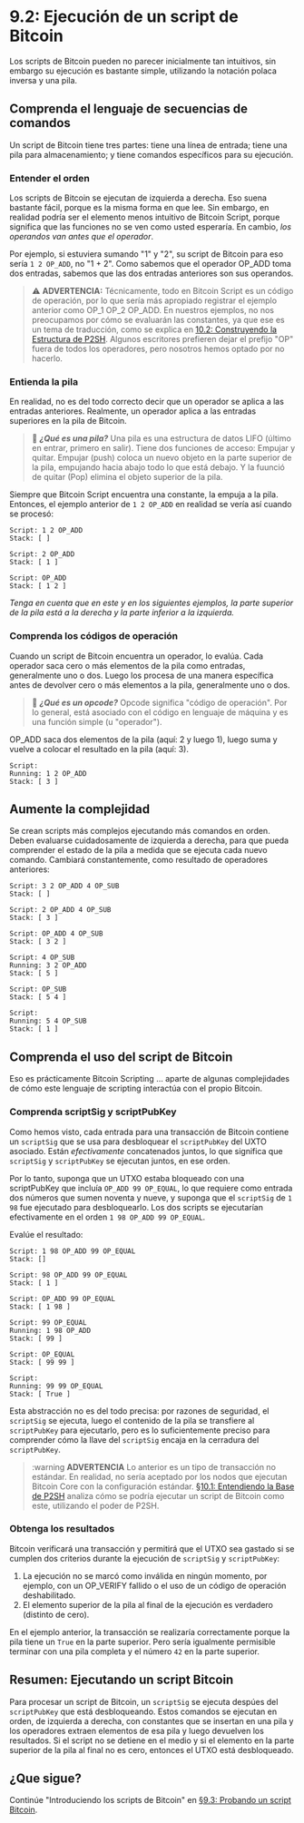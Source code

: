 # 9.2: Ejecución de un script de Bitcoin

Los scripts de Bitcoin pueden no parecer inicialmente tan intuitivos, sin embargo su ejecución es bastante simple, utilizando la notación polaca inversa y una pila.

## Comprenda el lenguaje de secuencias de comandos

Un script de Bitcoin tiene tres partes: tiene una línea de entrada; tiene una pila para almacenamiento; y tiene comandos específicos para su ejecución.

### Entender el orden

Los scripts de Bitcoin se ejecutan de izquierda a derecha. Eso suena bastante fácil, porque es la misma forma en que lee. Sin embargo, en realidad podría ser el elemento menos intuitivo de Bitcoin Script, porque significa que las funciones no se ven como usted esperaría. En cambio, _los operandos van antes que el operador_.

Por ejemplo, si estuviera sumando "1" y "2", su script de Bitcoin para eso sería `1 2 OP_ADD`, no "1 + 2". Como sabemos que el operador OP_ADD toma dos entradas, sabemos que las dos entradas anteriores son sus operandos.

>:warning: **ADVERTENCIA:** Técnicamente, todo en Bitcoin Script es un código de operación, por lo que sería más apropiado registrar el ejemplo anterior como OP_1 OP_2 OP_ADD. En nuestros ejemplos, no nos preocupamos por cómo se evaluarán las constantes, ya que ese es un tema de traducción, como se explica en [10.2: Construyendo la Estructura de P2SH](10_2_Construyendo_la_Estructura_de_P2SH.md). Algunos escritores prefieren dejar el prefijo "OP" fuera de todos los operadores, pero nosotros hemos optado por no hacerlo.

### Entienda la pila

En realidad, no es del todo correcto decir que un operador se aplica a las entradas anteriores. Realmente, un operador aplica a las entradas superiores en la pila de Bitcoin.

>:book: ***¿Qué es una pila?*** Una pila es una estructura de datos LIFO (último en entrar, primero en salir). Tiene dos funciones de acceso: Empujar y quitar. Empujar (push) coloca un nuevo objeto en la parte superior de la pila, empujando hacia abajo todo lo que está debajo. Y la fuunció de quitar (Pop) elimina el objeto superior de la pila.

Siempre que Bitcoin Script encuentra una constante, la empuja a la pila. Entonces, el ejemplo anterior de `1 2 OP_ADD` en realidad se vería así cuando se procesó:

```
Script: 1 2 OP_ADD
Stack: [ ]

Script: 2 OP_ADD
Stack: [ 1 ]

Script: OP_ADD
Stack: [ 1 2 ]
```
_Tenga en cuenta que en este y en los siguientes ejemplos, la parte superior de la pila está a la derecha y la parte inferior a la izquierda._
 
### Comprenda los códigos de operación

Cuando un script de Bitcoin encuentra un operador, lo evalúa. Cada operador saca cero o más elementos de la pila como entradas, generalmente uno o dos. Luego los procesa de una manera específica antes de devolver cero o más elementos a la pila, generalmente uno o dos.

>:book: ***¿Qué es un opcode?*** Opcode significa "código de operación". Por lo general, está asociado con el código en lenguaje de máquina y es una función simple (u "operador").

OP_ADD saca dos elementos de la pila (aquí: 2 y luego 1), luego suma y vuelve a colocar el resultado en la pila (aquí: 3).

```
Script:
Running: 1 2 OP_ADD
Stack: [ 3 ]
```

## Aumente la complejidad

Se crean scripts más complejos ejecutando más comandos en orden. Deben evaluarse cuidadosamente de izquierda a derecha, para que pueda comprender el estado de la pila a medida que se ejecuta cada nuevo comando. Cambiará constantemente, como resultado de operadores anteriores:

```
Script: 3 2 OP_ADD 4 OP_SUB
Stack: [ ]

Script: 2 OP_ADD 4 OP_SUB
Stack: [ 3 ]

Script: OP_ADD 4 OP_SUB
Stack: [ 3 2 ]

Script: 4 OP_SUB
Running: 3 2 OP_ADD
Stack: [ 5 ]

Script: OP_SUB
Stack: [ 5 4 ]

Script: 
Running: 5 4 OP_SUB
Stack: [ 1 ]
```

## Comprenda el uso del script de Bitcoin

Eso es prácticamente Bitcoin Scripting ... aparte de algunas complejidades de cómo este lenguaje de scripting interactúa con el propio Bitcoin.

### Comprenda scriptSig y scriptPubKey

Como hemos visto, cada entrada para una transacción de Bitcoin contiene un `scriptSig` que se usa para desbloquear el `scriptPubKey` del UXTO  asociado. Están _efectivamente_ concatenados juntos, lo que significa que `scriptSig` y `scriptPubKey` se ejecutan juntos, en ese orden.

Por lo tanto, suponga que un UTXO estaba bloqueado con una scriptPubKey que incluía `OP_ADD 99 OP_EQUAL`, lo que requiere como entrada dos números que sumen noventa y nueve, y suponga que el `scriptSig` de `1 98` fue ejecutado para desbloquearlo. Los dos scripts se ejecutarían efectivamente en el orden `1 98 OP_ADD 99 OP_EQUAL`.

Evalúe el resultado:
```
Script: 1 98 OP_ADD 99 OP_EQUAL
Stack: []

Script: 98 OP_ADD 99 OP_EQUAL
Stack: [ 1 ]

Script: OP_ADD 99 OP_EQUAL
Stack: [ 1 98 ]

Script: 99 OP_EQUAL
Running: 1 98 OP_ADD
Stack: [ 99 ]

Script: OP_EQUAL
Stack: [ 99 99 ]

Script: 
Running: 99 99 OP_EQUAL
Stack: [ True ]
```
Esta abstracción no es del todo precisa: por razones de seguridad, el `scriptSig` se ejecuta, luego el contenido de la pila se transfiere  al `scriptPubKey` para ejecutarlo, pero es lo suficientemente preciso para comprender cómo la llave del `scriptSig` encaja en la cerradura del `scriptPubKey`.

>:warning **ADVERTENCIA** Lo anterior es un tipo de transacción no estándar. En realidad, no sería aceptado por los nodos que ejecutan Bitcoin Core con la configuración estándar. [§10.1: Entendiendo la Base de P2SH](10_1_Entendiendo_la_Base_de_P2SH.md) analiza cómo se podría ejecutar un script de Bitcoin como este, utilizando el poder de P2SH.

### Obtenga los resultados

Bitcoin verificará una transacción y permitirá que el UTXO sea gastado si se cumplen dos criterios durante la ejecución de `scriptSig` y `scriptPubKey`:

   1. La ejecución no se marcó como inválida en ningún momento, por ejemplo, con un OP_VERIFY fallido o el uso de un código de operación deshabilitado.
   2. El elemento superior de la pila al final de la ejecución es verdadero (distinto de cero).
   
En el ejemplo anterior, la transacción se realizaría correctamente porque la pila tiene un `True` en la parte superior. Pero sería igualmente permisible terminar con una pila completa y el número `42` en la parte superior.

## Resumen: Ejecutando un script Bitcoin

Para procesar un script de Bitcoin, un `scriptSig` se ejecuta despúes del `scriptPubKey` que está desbloqueando. Estos comandos se ejecutan en orden, de izquierda a derecha, con constantes que se insertan en una pila y los operadores extraen elementos de esa pila y luego devuelven los resultados. Si el script no se detiene en el medio y si el elemento en la parte superior de la pila al final no es cero, entonces el UTXO está desbloqueado.

## ¿Que sigue?

Continúe "Introduciendo los scripts de Bitcoin" en [§9.3: Probando un script Bitcoin](09_3_Probando_un_Script_Bitcoin.md).
